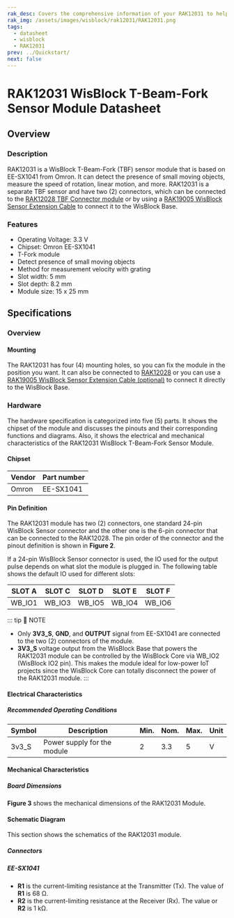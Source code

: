 ```yaml
---
rak_desc: Covers the comprehensive information of your RAK12031 to help you use it. This information includes technical specifications, characteristics, and requirements, and it also discusses the device components.
rak_img: /assets/images/wisblock/rak12031/RAK12031.png
tags:
  - datasheet
  - wisblock
  - RAK12031
prev: ../Quickstart/
next: false
---
```


# RAK12031 WisBlock T-Beam-Fork Sensor Module Datasheet

## Overview

<rk-img
  src="/assets/images/wisblock/rak12031/datasheet/rak12031.png"
  width="30%"
  caption="RAK12031 WisBlock T-Beam-Fork Sensor Module"
/>

### Description

RAK12031 is a WisBlock T-Beam-Fork (TBF) sensor module that is based on EE-SX1041 from Omron. It can detect the presence of small moving objects, measure the speed of rotation, linear motion, and more. RAK12031 is a separate TBF sensor and have two (2) connectors, which can be connected to the [RAK12028 TBF Connector module](/Product-Categories/WisBlock/RAK12028/Overview/) or by using a [RAK19005 WisBlock Sensor Extension Cable](https://docs.rakwireless.com/Product-Categories/WisBlock/RAK19005/Overview/) to connect it to the WisBlock Base.


### Features

- Operating Voltage: 3.3&nbsp;V
- Chipset: Omron EE-SX1041
- T-Fork module
- Detect presence of small moving objects
- Method for measurement velocity with grating
- Slot width: 5&nbsp;mm
- Slot depth: 8.2&nbsp;mm
- Module size: 15 x 25&nbsp;mm

## Specifications

### Overview

#### Mounting

The RAK12031 has four (4) mounting holes, so you can fix the module in the position you want. It can also be connected to [RAK12028](https://docs.rakwireless.com/Product-Categories/WisBlock/RAK12028/Overview/#product-description) or you can use a [RAK19005 WisBlock Sensor Extension Cable (optional)](https://store.rakwireless.com/products/fpc-extension-cable-for-slot-a-to-d-rak19005) to connect it directly to the WisBlock Base.

### Hardware

The hardware specification is categorized into five (5) parts. It shows the chipset of the module and discusses the pinouts and their corresponding functions and diagrams. Also, it shows the electrical and mechanical characteristics of the RAK12031 WisBlock T-Beam-Fork Sensor Module.

####  Chipset

| Vendor | Part number |
| ------ | ----------- |
| Omron  | EE-SX1041   |


#### Pin Definition

The RAK12031 module has two (2) connectors, one standard 24-pin WisBlock Sensor connector and the other one is the 6-pin connector that can be connected to the RAK12028. The pin order of the connector and the pinout definition is shown in **Figure 2**.

<rk-img
  src="/assets/images/wisblock/rak12031/datasheet/rak12031-pinouts.svg"
  width="70%"
  caption="RAK12031 pinout"
/>

If a 24-pin WisBlock Sensor connector is used, the IO used for the output pulse depends on what slot the module is plugged in. The following table shows the default IO used for different slots:

| SLOT A | SLOT C | SLOT D | SLOT E | SLOT F |
| :----: | :----: | :----: | :----: | :----: |
| WB_IO1 | WB_IO3 | WB_IO5 | WB_IO4 | WB_IO6 |

::: tip 📝 NOTE
- Only **3V3_S**, **GND**, and **OUTPUT** signal from EE-SX1041 are connected to the two (2) connectors of the module.
- **3V3_S** voltage output from the WisBlock Base that powers the RAK12031 module can be controlled by the WisBlock Core via WB_IO2 (WisBlock IO2 pin). This makes the module ideal for low-power IoT projects since the WisBlock Core can totally disconnect the power of the RAK12031 module.
:::

#### Electrical Characteristics

##### Recommended Operating Conditions

| Symbol           | Description                   | Min. | Nom. | Max. | Unit |
| ---------------- | ----------------------------- | ---- | ---- | ---- | ---- |
| 3v3_S            | Power supply for the module   |   2  | 3.3  | 5    | V    |

#### Mechanical Characteristics

##### Board Dimensions

**Figure 3** shows the mechanical dimensions of the RAK12031 Module.

<rk-img
  src="/assets/images/wisblock/rak12031/datasheet/mechanical-dimensions.png"
  width="70%"
  caption="RAK12031 mechanical dimensions"
/>

#### Schematic Diagram

This section shows the schematics of the RAK12031 module.

##### Connectors

<rk-img
  src="/assets/images/wisblock/rak12031/datasheet/rak12031-connectors.png"
  width="70%"
  caption="Connectors of the RAK12031"
/>

##### EE-SX1041

- **R1** is the current-limiting resistance at the Transmitter (Tx). The value of **R1** is 68&nbsp;Ω.
- **R2** is the current-limiting resistance at the Receiver (Rx). The value or **R2** is 1&nbsp;kΩ.

<rk-img
  src="/assets/images/wisblock/rak12031/datasheet/ee-sx1041.png"
  width="50%"
  caption="EE-SX1041"
/>